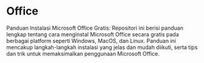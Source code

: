 # Office
Panduan Instalasi Microsoft Office Gratis: Repositori ini berisi panduan lengkap tentang cara menginstal Microsoft Office secara gratis pada berbagai platform seperti Windows, MacOS, dan Linux. Panduan ini mencakup langkah-langkah instalasi yang jelas dan mudah diikuti, serta tips dan trik untuk memaksimalkan penggunaan Microsoft Office.
